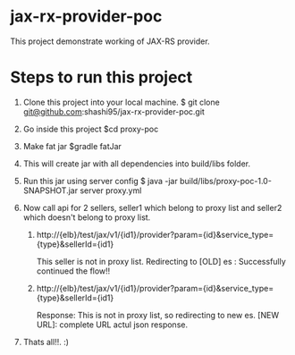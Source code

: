 # jax-rx-provider-poc
This project demonstrate working of JAX-RS provider.

Steps to run this project
============================
1. Clone this project into your local machine.
    $ git clone git@github.com:shashi95/jax-rx-provider-poc.git
2. Go inside this project $cd proxy-poc
3. Make fat jar $gradle fatJar
4. This will create jar with all dependencies into build/libs folder.
5. Run this jar using server config
     $ java -jar build/libs/proxy-poc-1.0-SNAPSHOT.jar server proxy.yml
6. Now call api for 2 sellers, seller1 which belong to proxy list and seller2 which doesn't belong to proxy list.
   1. http://{elb}/test/jax/v1/{id1}/provider?param={id}&service_type={type}&sellerId={id1}
        
        This seller is not in proxy list.
        Redirecting to [OLD] es : Successfully continued the flow!!
   
   2. http://{elb}/test/jax/v1/{id1}/provider?param={id}&service_type={type}&sellerId={id1}
         
         Response: This is not in proxy list, so redirecting to new es.
         [NEW URL]: complete URL
         actul json response.
        
7. Thats all!!. :)
    


